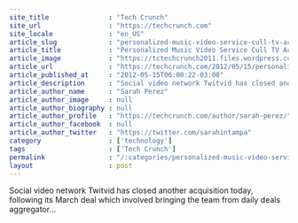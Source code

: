 ```yaml
---
site_title               : "Tech Crunch"
site_url                 : "https://techcrunch.com"
site_locale              : "en_US"
article_slug             : "personalized-music-video-service-cull-tv-acquired-by-twitvid-cull-ceo-departs"
article_title            : "Personalized Music Video Service Cull TV Acquired By Twitvid, Cull CEO Departs"
article_image            : "https://tctechcrunch2011.files.wordpress.com/2012/05/cull-tv-logo.png?w=250&h=203&crop=1"
article_url              : "https://techcrunch.com/2012/05/15/personalized-music-video-service-cull-tv-acquired-by-twitvid-ceo-departs/"
article_published_at     : "2012-05-15T06:00:22-03:00"
article_description      : "Social video network Twitvid has closed another acquisition today, following its March deal which involved bringing the team from daily deals aggregator..."
article_author_name      : "Sarah Perez"
article_author_image     : null
article_author_biography : null
article_author_profile   : "https://techcrunch.com/author/sarah-perez/"
article_author_facebook  : null
article_author_twitter   : "https://twitter.com/sarahintampa"
category                 : ['technology']
tags                     : ['Tech Crunch']
permalink                : "/:categories/personalized-music-video-service-cull-tv-acquired-by-twitvid-cull-ceo-departs/"
layout                   : post
---
```


Social video network Twitvid has closed another acquisition today, following its March deal which involved bringing the team from daily deals aggregator...
